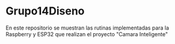 # Grupo14Diseno
En este repositorio se muestran las rutinas implementadas para la Raspberry y ESP32 que realizan el proyecto "Camara Inteligente"
